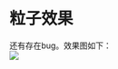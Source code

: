 # 粒子效果 #
还有存在bug。效果图如下：<br>
![](https://github.com/Jaelyn5526/PMProject/blob/master/app/image/pm.gif)
